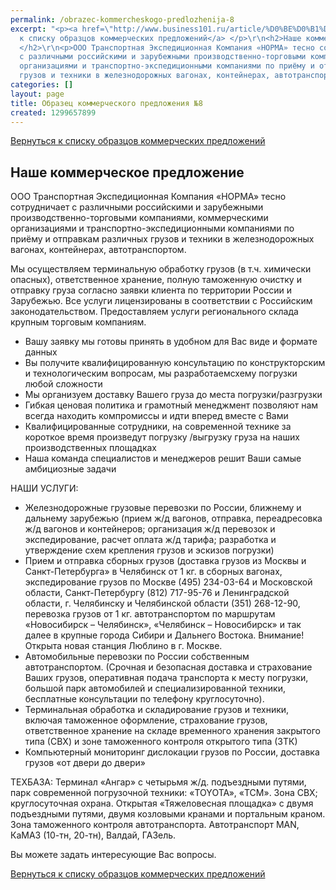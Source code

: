 ```yaml
---
permalink: /obrazec-kommercheskogo-predlozhenija-8
excerpt: "<p><a href=\"http://www.business101.ru/article/%D0%BE%D0%B1%D1%80%D0%B0%D0%B7%D0%B5%D1%86-%D0%BA%D0%BE%D0%BC%D0%BC%D0%B5%D1%80%D1%87%D0%B5%D1%81%D0%BA%D0%BE%D0%B5-%D0%BF%D1%80%D0%B5%D0%B4%D0%BB%D0%BE%D0%B6%D0%B5%D0%BD%D0%B8%D0%B5\">Вернуться
  к списку образцов коммерческих предложений</a> </p>\r\n<h2>Наше коммерческое предложение
  </h2>\r\n<p>ООО Транспортная Экспедиционная Компания «НОРМА» тесно сотрудничает
  с различными российскими и зарубежными производственно-торговыми компаниями, коммерческими
  организациями и транспортно-экспедиционными компаниями по приёму и отправкам различных
  грузов и техники в железнодорожных вагонах, контейнерах, автотранспортом. </p>"
categories: []
layout: page
title: Образец коммерческого предложения №8
created: 1299657899
---
```

[Вернуться к списку образцов коммерческих предложений][_ _ _ _]

## Наше коммерческое предложение ##

ООО Транспортная Экспедиционная Компания «НОРМА» тесно сотрудничает с различными российскими и зарубежными производственно-торговыми компаниями, коммерческими организациями и транспортно-экспедиционными компаниями по приёму и отправкам различных грузов и техники в железнодорожных вагонах, контейнерах, автотранспортом.

Мы осуществляем терминальную обработку грузов (в т.ч. химически опасных), ответственное хранение, полную таможенную очистку и отправку груза согласно заявки клиента по территории России и Зарубежью. Все услуги лицензированы в соответствии с Российским законодательством. Предоставляем услуги регионального склада крупным торговым компаниям.

 *  Вашу заявку мы готовы принять в удобном для Вас виде и формате данных
 *  Вы получите квалифицированную консультацию по конструкторским и технологическим вопросам, мы разработаемсхему погрузки любой сложности
 *  Мы организуем доставку Вашего груза до места погрузки/разгрузки
 *  Гибкая ценовая политика и грамотный менеджмент позволяют нам всегда находить компромиссы и идти вперед вместе с Вами
 *  Квалифицированные сотрудники, на современной технике за короткое время произведут погрузку /выгрузку груза на наших производственных площадках
 *  Наша команда специалистов и менеджеров решит Ваши самые амбициозные задачи

НАШИ УСЛУГИ:

 *  Железнодорожные грузовые перевозки по России, ближнему и дальнему зарубежью (прием ж/д вагонов, отправка, переадресовка ж/д вагонов и контейнеров; организация ж/д перевозок и экспедирование, расчет оплата ж/д тарифа; разработка и утверждение схем крепления грузов и эскизов погрузки)
 *  Прием и отправка сборных грузов (доставка грузов из Москвы и Санкт-Петербурга» в Челябинск от 1 кг. в сборных вагонах, экспедирование грузов по Москве (495) 234-03-64 и Московской области, Санкт-Петербургу (812) 717-95-76 и Ленинградской области, г. Челябинску и Челябинской области (351) 268-12-90, перевозка грузов от 1 кг. автотранспортом по маршрутам «Новосибирск – Челябинск», «Челябинск – Новосибирск» и так далее в крупные города Сибири и Дальнего Востока. Внимание! Открыта новая станция Люблино в г. Москве.
 *  Автомобильные перевозки по России собственным автотранспортом. (Срочная и безопасная доставка и страхование Ваших грузов, оперативная подача транспорта к месту погрузки, большой парк автомобилей и специализированной техники, бесплатные консультации по телефону круглосуточно).
 *  Терминальная обработка и складирование грузов и техники, включая таможенное оформление, страхование грузов, ответственное хранение на складе временного хранения закрытого типа (СВХ) и зоне таможенного контроля открытого типа (ЗТК)
 *  Компьютерный мониторинг дислокации грузов по России, доставка грузов «от двери до двери»

ТЕХБАЗА: Терминал «Ангар» с четырьмя ж/д. подъездными путями, парк современной погрузочной техники: «TOYOTA», «ТСМ». Зона СВХ; круглосуточная охрана. Открытая «Тяжеловесная площадка» с двумя подъездными путями, двумя козловыми кранами и портальным краном. Зона таможенного контроля автотранспорта. Автотранспорт MAN, КаМАЗ (10-тн, 20-тн), Валдай, ГАЗель.

Вы можете задать интересующие Вас вопросы.

[Вернуться к списку образцов коммерческих предложений][_ _ _ _]


[_ _ _ _]: http://www.business101.ru/article/%D0%BE%D0%B1%D1%80%D0%B0%D0%B7%D0%B5%D1%86-%D0%BA%D0%BE%D0%BC%D0%BC%D0%B5%D1%80%D1%87%D0%B5%D1%81%D0%BA%D0%BE%D0%B5-%D0%BF%D1%80%D0%B5%D0%B4%D0%BB%D0%BE%D0%B6%D0%B5%D0%BD%D0%B8%D0%B5
